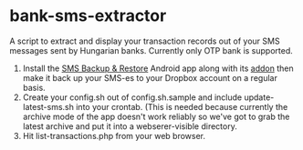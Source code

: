 bank-sms-extractor
==================

A script to extract and display your transaction records out of your SMS messages sent by Hungarian banks.  Currently only OTP bank is supported.

1. Install the [SMS Backup & Restore](https://play.google.com/store/apps/details?id=com.riteshsahu.SMSBackupRestore) Android app along with its [addon](https://play.google.com/store/apps/details?id=com.riteshsahu.SMSBackupRestoreNetworkAddon) then make it back up your SMS-es to your Dropbox account on a regular basis.
2. Create your config.sh out of config.sh.sample and include update-latest-sms.sh into your crontab.  (This is needed because currently the archive mode of the app doesn't work reliably so we've got to grab the latest archive and put it into a webserer-visible directory.
3. Hit list-transactions.php from your web browser.
